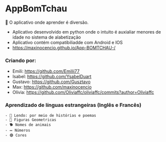 # AppBomTchau
🧠 O aplicativo onde aprender é diversão. 

- Aplicativo desenvolvido em python onde o intuito é auxialiar menores de idade no sistema de alabetização
- Aplicativo contém compatibiliadde com Android e IOS
- https://maxinocencio.github.io/App-BOMTCHAU-/

### Criando por: 
   - Emili: https://github.com/Emilii77
   - Isabel: https://github.com/YsabelDuart
   - Gustavo: https://github.com/Gusztavo
   - Max: https://github.com/maxinocencio
   - Olívia: https://github.com/Oliviaffc/oliviaffc/commits?author=Oliviaffc



  ### Aprendizado de línguas estrangeiras (Inglês e Francês)
    - 📖 Lendo: por meio de histórias e poemas 
    - 🔺 Figuras Geometricas 
    - 🐕 Nomes de animais
    - ➖ Números 
    - 🟣 Cores 



